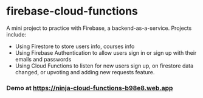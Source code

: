# firebase-cloud-functions
A mini project to practice with Firebase, a backend-as-a-service.
Projects include:
* Using Firestore to store users info, courses info
* Using Firebase Authentication to allow users sign in or sign up with their emails and passwords
* Using Cloud Functions to listen for new users sign up, on firestore data changed, or upvoting and adding new requests feature.
### Demo at https://ninja-cloud-functions-b98e8.web.app
